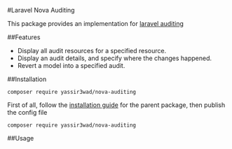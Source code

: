 #Laravel Nova Auditing

This package provides an implementation for [laravel auditing](http://laravel-auditing.com)

##Features
*   Display all audit resources for a specified resource.
*   Display an audit details, and specify where the changes happened.
*   Revert a model into a specified audit.

##Installation

```
composer require yassir3wad/nova-auditing
```

First of all, follow the [installation guide](http://laravel-auditing.com/docs/9.0/installation) for the parent package, then publish the config file

```
composer require yassir3wad/nova-auditing
```

##Usage

